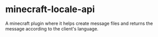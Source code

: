 # minecraft-locale-api
 A minecraft plugin where it helps create message files and returns the message according to the client's language.
